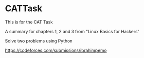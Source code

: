 # CATTask
This is for the CAT Task 

A summary for chapters 1, 2 and 3 from "Linux Basics for Hackers"

Solve two problems using Python

https://codeforces.com/submissions/ibrahimpemo
